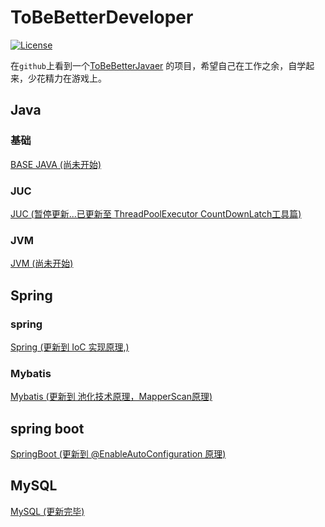 # ToBeBetterDeveloper

[![License](https://img.shields.io/badge/license-Apache%202-4EB1BA.svg)](https://www.apache.org/licenses/LICENSE-2.0.html)

在`github`上看到一个[ToBeBetterJavaer](https://github.com/itwanger/toBeBetterJavaer) 的项目，希望自己在工作之余，自学起来，少花精力在游戏上。


## Java

### 基础

[BASE JAVA (尚未开始)](./Java/base/README.md)

### JUC 

[JUC (暂停更新...已更新至 ThreadPoolExecutor CountDownLatch工具篇)](./Java/juc/README.md)


### JVM 

[JVM (尚未开始)](./Java/jvm/README.md)


## Spring 

### spring 

[Spring (更新到 IoC 实现原理,)](./Java/spring/README.md)

### Mybatis 
[Mybatis (更新到 池化技术原理，MapperScan原理)](./Java/spring/REANDME-mybatis.md)

## spring boot

[SpringBoot (更新到 @EnableAutoConfiguration 原理)](./Java/springboot/README.md)

## MySQL

[MySQL (更新完毕)](./MySQL/README.md)
